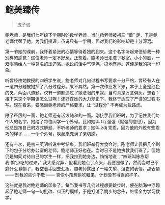 # 鲍美臻传

> 庞子诚

鲍老师，是我们七年级下学期时的数学老师。当时杨老师被初三 “借” 走，于是鲍老师代替了她，为我们授课。虽说只有一学期，但对我们的影响却是十分深远。

第一节她的课前，我怀着紧张的心情等待着她的到来。这个名字听起来便给我一种别样的感觉：这位老师一定不好惹。正想着，鲍老师已走进了教室。小小的脸，一双眼睛给人一种莫名的压迫感。她说的话中气饱满、掷地有声。这便是我的第一印象。

听曾经由她教授的四班学生说，鲍老师对几何过程书写要求十分严格，曾经有人在一道四分题被她扣了八分过程分。果不其然，第一次作业发下来，本子上全是红色的叉，两面八道题，仅有一道题通过了她法眼的审视。当时真是万念俱灰，想着：接下来这个学期该怎么过啊！还好在她的大力斧正下，我终于适应了严谨的过程书写。现在看来，要感谢鲍老师的严格要求，让 “过程分” 不再成为拦路虎。

除了严厉的一面，鲍老师还有活泼随和的一面。刚接手我们班时，为了记住我们每个人的名字，她给了每位同学一个外号。比如她叫 tzj 强强（倔强的意思），因为他总是按自己的方式解题、不听老师的要求；她叫 zdj 乖乖，因为他的外貌有些乖巧的样子…… 一个个外号，唤起来充满了亲切感。

还有一次，是初三英语听说中考结束，我们班举行大食会时。陈老师让我把几个剩下的包子分给办公室的老师。鲍老师正好也在。当时已不是她执教我们班了。但她仍是如同对待自己的学生一样，把我拉到她身边，悄悄地说：“四班叫栋栋帮我‘偷’点吃的过来。” 我大感诧异，但看到她点了点头，我便照做了。然而当时已不剩什么食物了，我空着手回去汇报，鲍老师露出了一幅失望、沮丧的表情，那表情 —— 恕我的些许不敬 —— 真像小孩想偷吃糖果，计划没有得逞的样子。

这些就是我对鲍老师的印象了。每当我书写几何过程想要跳步时，便在脑海中浮现起了鲍老师一句一句批改、纠正的模样，于是打消了跳步的念头，继续全力学习数学。
